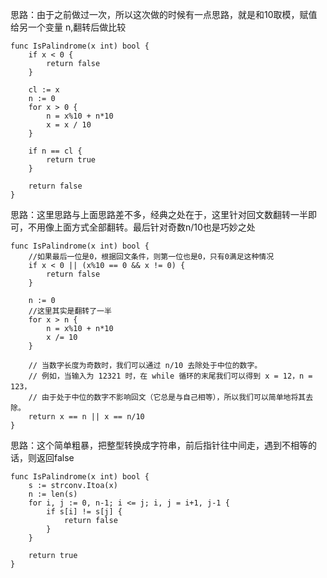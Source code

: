 思路：由于之前做过一次，所以这次做的时候有一点思路，就是和10取模，赋值给另一个变量 n,翻转后做比较
```
func IsPalindrome(x int) bool {
	if x < 0 {
		return false
	}

	cl := x
	n := 0
	for x > 0 {
		n = x%10 + n*10
		x = x / 10
	}

	if n == cl {
		return true
	}

	return false
}
```

思路：这里思路与上面思路差不多，经典之处在于，这里针对回文数翻转一半即可，不用像上面方式全部翻转。最后针对奇数n/10也是巧妙之处
```
func IsPalindrome(x int) bool {
	//如果最后一位是0，根据回文条件，则第一位也是0，只有0满足这种情况
	if x < 0 || (x%10 == 0 && x != 0) {
		return false
	}

	n := 0
	//这里其实是翻转了一半
	for x > n {
		n = x%10 + n*10
		x /= 10
	}

	// 当数字长度为奇数时，我们可以通过 n/10 去除处于中位的数字。
	// 例如，当输入为 12321 时，在 while 循环的末尾我们可以得到 x = 12，n = 123，
	// 由于处于中位的数字不影响回文（它总是与自己相等），所以我们可以简单地将其去除。
	return x == n || x == n/10
}
```

思路：这个简单粗暴，把整型转换成字符串，前后指针往中间走，遇到不相等的话，则返回false
```
func IsPalindrome(x int) bool {
	s := strconv.Itoa(x)
	n := len(s)
	for i, j := 0, n-1; i <= j; i, j = i+1, j-1 {
		if s[i] != s[j] {
			return false
		}
	}

	return true
}
```